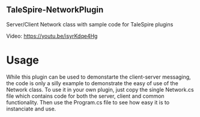 ## TaleSpire-NetworkPlugin
Server/Client Network class with sample code for TaleSpire plugins

Video: https://youtu.be/isyrKdqe4Hg

# Usage
While this plugin can be used to demonstarte the client-server messaging, the code is only a silly example to demonstrate the easy of use of the Network class. To use it in your own plugin, just copy the single Network.cs file which contains code for both the server, client and common functionality. Then use the Program.cs file to see how easy it is to instanciate and use. 
